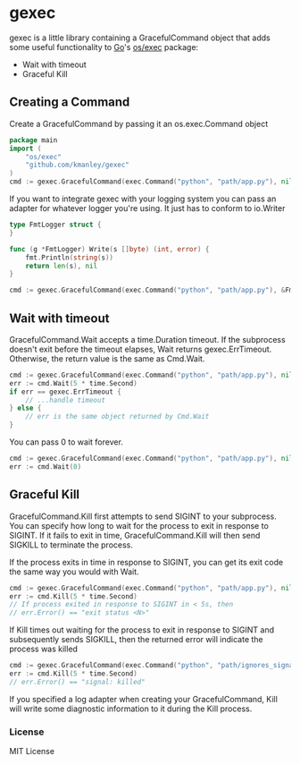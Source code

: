 # gexec

gexec is a little library containing a GracefulCommand object that adds some useful functionality to [Go](http://golang.org)'s [os/exec](http://golang.org/pkg/os/exec/) package:

 * Wait with timeout
 * Graceful Kill
 
## Creating a Command

Create a GracefulCommand by passing it an os.exec.Command object

```go
package main
import (
	"os/exec"
	"github.com/kmanley/gexec"
)
cmd := gexec.GracefulCommand(exec.Command("python", "path/app.py"), nil)
```

If you want to integrate gexec with your logging system you can pass an adapter
for whatever logger you're using. It just has to conform to io.Writer

```go
type FmtLogger struct {
}

func (g *FmtLogger) Write(s []byte) (int, error) {
	fmt.Println(string(s))
	return len(s), nil
}

cmd := gexec.GracefulCommand(exec.Command("python", "path/app.py"), &FmtLogger{})
```


## Wait with timeout

GracefulCommand.Wait accepts a time.Duration timeout. If the subprocess doesn't exit
before the timeout elapses, Wait returns gexec.ErrTimeout. Otherwise, the return 
value is the same as Cmd.Wait.

```go
cmd := gexec.GracefulCommand(exec.Command("python", "path/app.py"), nil)
err := cmd.Wait(5 * time.Second)
if err == gexec.ErrTimeout {
	// ...handle timeout
} else {
	// err is the same object returned by Cmd.Wait
}
```

You can pass 0 to wait forever. 

```go
cmd := gexec.GracefulCommand(exec.Command("python", "path/app.py"), nil)
err := cmd.Wait(0)
```

## Graceful Kill

GracefulCommand.Kill first attempts to send SIGINT to your subprocess. You can specify
how long to wait for the process to exit in response to SIGINT. If it fails to exit
in time, GracefulCommand.Kill will then send SIGKILL to terminate the process. 

If the process exits in time in response to SIGINT, you can get its exit code the same way
you would with Wait. 

```go
cmd := gexec.GracefulCommand(exec.Command("python", "path/app.py"), nil)
err := cmd.Kill(5 * time.Second)
// If process exited in response to SIGINT in < 5s, then 
// err.Error() == "exit status <N>"
```

If Kill times out waiting for the process to exit in response to SIGINT and subsequently sends SIGKILL,
then the returned error will indicate the process was killed

```go
cmd := gexec.GracefulCommand(exec.Command("python", "path/ignores_signals.py"), nil)
err := cmd.Kill(5 * time.Second)
// err.Error() == "signal: killed"
```

If you specified a log adapter when creating your GracefulCommand, Kill will write some
diagnostic information to it during the Kill process. 

### License

MIT License
